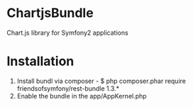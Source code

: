 ChartjsBundle
=============

Chart.js library for Symfony2 applications

Installation
=============

1) Install bundl via composer - $ php composer.phar require friendsofsymfony/rest-bundle 1.3.*
2) Enable the bundle in the app/AppKernel.php